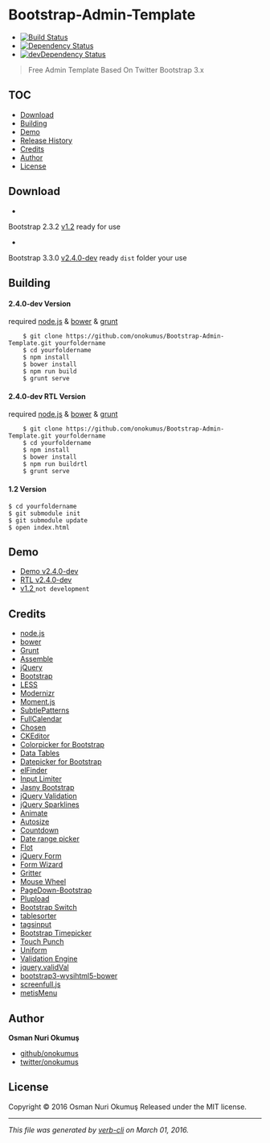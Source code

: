 # Bootstrap-Admin-Template

* [![Build Status](https://travis-ci.org/onokumus/Bootstrap-Admin-Template.svg)](https://travis-ci.org/onokumus/Bootstrap-Admin-Template)
* [![Dependency Status](https://david-dm.org/onokumus/Bootstrap-Admin-Template.svg?theme=shields.io)](https://david-dm.org/onokumus/Bootstrap-Admin-Template)
* [![devDependency Status](https://david-dm.org/onokumus/Bootstrap-Admin-Template/dev-status.svg?theme=shields.io)](https://david-dm.org/onokumus/Bootstrap-Admin-Template#info=devDependencies)

> Free Admin Template Based On Twitter Bootstrap 3.x

## TOC

* [Download](#download)
* [Building](#building)
* [Demo](#demo)
* [Release History](#release-history)
* [Credits](#credits)
* [Author](#author)
* [License](#license)

## Download

* 
Bootstrap 2.3.2 [  v1.2](https://github.com/onokumus/Bootstrap-Admin-Template/archive/v1.2.zip)
ready for use

* 
Bootstrap 3.3.0 [  v2.4.0-dev](https://github.com/onokumus/Bootstrap-Admin-Template/archive/master.zip)
ready `dist` folder your use

## Building

#### 2.4.0-dev Version

required [node.js](http://nodejs.org/) & [bower](http://bower.io/) & [grunt](http://gruntjs.com/getting-started)

```shell
    $ git clone https://github.com/onokumus/Bootstrap-Admin-Template.git yourfoldername
    $ cd yourfoldername
    $ npm install
    $ bower install
    $ npm run build
    $ grunt serve
```

#### 2.4.0-dev RTL Version

required [node.js](http://nodejs.org/) & [bower](http://bower.io/) & [grunt](http://gruntjs.com/getting-started)

```shell
    $ git clone https://github.com/onokumus/Bootstrap-Admin-Template.git yourfoldername
    $ cd yourfoldername
    $ npm install
    $ bower install
    $ npm run buildrtl
    $ grunt serve
```

#### 1.2 Version

```$ git clone -b v1.2 https://github.com/onokumus/Bootstrap-Admin-Template.git yourfoldername
$ cd yourfoldername
$ git submodule init
$ git submodule update
$ open index.html
```
## Demo

* [Demo v2.4.0-dev](http://demo.onokumus.com/metis/)
* [RTL v2.4.0-dev](http://demo.onokumus.com/metis/rtl/)
* [  v1.2 ](http://demo.onokumus.com/metis/v12)`not development`

## Credits

* [node.js](http://nodejs.org/)
* [bower](http://bower.io/)
* [Grunt](http://gruntjs.com/)
* [Assemble](http://assemble.io/)
* [jQuery](http://jquery.com/)
* [Bootstrap](http://getbootstrap.com/)
* [LESS](http://lesscss.org/)
* [Modernizr](http://modernizr.com/)
* [Moment.js](http://momentjs.com/)
* [SubtlePatterns](https://github.com/subtlepatterns/SubtlePatterns)
* [FullCalendar](http://arshaw.com/fullcalendar/)
* [Chosen](https://github.com/harvesthq/chosen)
* [CKEditor](http://ckeditor.com/)
* [Colorpicker for Bootstrap](http://www.eyecon.ro/bootstrap-colorpicker/)
* [Data Tables](http://www.datatables.net)
* [Datepicker for Bootstrap](http://www.eyecon.ro/bootstrap-datepicker)
* [elFinder](http://elfinder.org)
* [Input Limiter](http://rustyjeans.com/jquery-plugins/input-limiter)
* [Jasny Bootstrap](http://jasny.github.com/bootstrap)
* [jQuery Validation](http://jqueryvalidation.org/)
* [jQuery Sparklines](http://omnipotent.net/jquery.sparkline)
* [Animate](http://daneden.github.io/animate.css/)
* [Autosize](http://www.jacklmoore.com/autosize)
* [Countdown](http://keith-wood.name/countdown.html)
* [Date range picker](https://github.com/dangrossman/bootstrap-daterangepicker)
* [Flot](http://www.flotcharts.org)
* [jQuery Form](http://jquery.malsup.com/form/)
* [Form Wizard](http://thecodemine.org)
* [Gritter](http://boedesign.com/blog/2009/07/11/growl-for-jquery-gritter/)
* [Mouse Wheel](https://github.com/brandonaaron/jquery-mousewheel)
* [PageDown-Bootstrap](https://github.com/kevinoconnor7/pagedown-bootstrap)
* [Plupload](https://github.com/moxiecode/plupload)
* [Bootstrap Switch](http://www.larentis.eu/switch/)
* [tablesorter](http://tablesorter.com/)
* [tagsinput](http://xoxco.com/projects/code/tagsinput/)
* [Bootstrap Timepicker](http://jdewit.github.io/bootstrap-timepicker/)
* [Touch Punch](http://touchpunch.furf.com/)
* [Uniform](http://uniformjs.com/)
* [Validation Engine](http://www.position-relative.net/)
* [jquery.validVal](http://validval.frebsite.nl/)
* [bootstrap3-wysihtml5-bower](https://github.com/Waxolunist/bootstrap3-wysihtml5-bower)
* [screenfull.js](https://github.com/sindresorhus/screenfull.js)
* [metisMenu](https://github.com/onokumus/metisMenu)

## Author

**Osman Nuri Okumuş**

+ [github/onokumus](https://github.com/onokumus)
+ [twitter/onokumus](http://twitter.com/onokumus)

## License

Copyright © 2016 Osman Nuri Okumuş
Released under the MIT license.

***

_This file was generated by [verb-cli](https://github.com/assemble/verb-cli) on March 01, 2016._